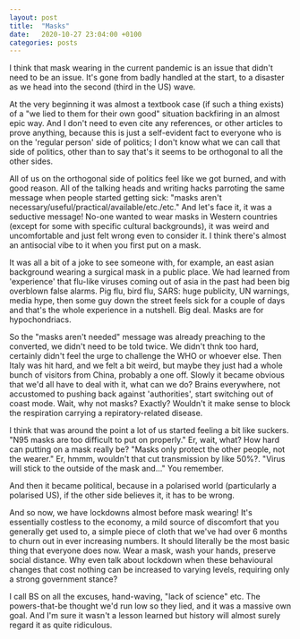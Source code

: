 ```yaml
---
layout: post
title:  "Masks"
date:   2020-10-27 23:04:00 +0100
categories: posts
---
```


I think that mask wearing in the current pandemic is an issue that didn't need to be an issue. It's gone from badly handled at the start, to a disaster as we head into the second (third in the US) wave. 

At the very beginning it was almost a textbook case (if such a thing exists) of a "we lied to them for their own good" situation backfiring in an almost epic way. And I don't need to even cite any references, or other articles to prove anything, because this is just a self-evident fact to everyone who is on the 'regular person' side of politics; I don't know what we can call that side of politics, other than to say that's it seems to be orthogonal to all the other sides. 

All of us on the orthogonal side of politics feel like we got burned, and with good reason. All of the talking heads and writing hacks parroting the same message when people started getting sick: "masks aren't necessary/useful/practical/available/etc./etc." And let's face it, it was a seductive message! No-one wanted to wear masks in Western countries (except for some with specific cultural backgrounds), it was weird and uncomfortable and just felt wrong even to consider it. I think there's almost an antisocial vibe to it when you first put on a mask.

It was all a bit of a joke to see someone with, for example, an east asian background wearing a surgical mask in a public place. We had learned from 'experience' that flu-like viruses coming out of asia in the past had been big overblown false alarms. Pig flu, bird flu, SARS: huge publicity, UN warnings, media hype, then some guy down the street feels sick for a couple of days and that's the whole experience in a nutshell. Big deal. Masks are for hypochondriacs.

So the "masks aren't needed" message was already preaching to the converted, we didn't need to be told twice. We didn't thnk too hard, certainly didn't feel the urge to challenge the WHO or whoever else. Then Italy was hit hard, and we felt a bit weird, but maybe they just had a whole bunch of visitors from China, probably a one off. Slowly it became obvious that we'd all have to deal with it, what can we do? Brains everywhere, not accustomed to pushing back against 'authorities', start switching out of coast mode. Wait, why not masks? Exactly? Wouldn't it make sense to block the respiration carrying a repiratory-related disease. 

I think that was around the point a lot of us started feeling a bit like suckers. "N95 masks are too difficult to put on properly." Er, wait, what? How hard can putting on a mask really be? "Masks only protect the other people, not the wearer." Er, hmmm, wouldn't that cut transmission by like 50%?. "Virus will stick to the outside of the mask and..." You remember. 

And then it became political, because in a polarised world (particularly a polarised US), if the other side believes it, it has to be wrong. 

And so now, we have lockdowns almost before mask wearing! It's essentially costless to the economy, a mild source of discomfort that you generally get used to, a simple piece of cloth that we've had over 6 months to churn out in ever increasing numbers. It should literally be the most basic thing that everyone does now. Wear a mask, wash your hands, preserve social distance. Why even talk about lockdown when these behavioural changes that cost nothing can be increased to varying levels, requiring only a strong government stance? 

I call BS on all the excuses, hand-waving, "lack of science" etc. The powers-that-be thought we'd run low so they lied, and it was a massive own goal. And I'm sure it wasn't a lesson learned but history will almost surely regard it as quite ridiculous.